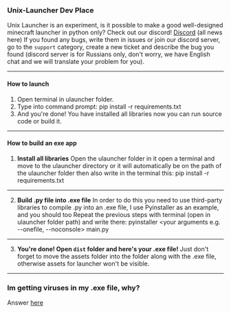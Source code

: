 ### Unix-Launcher Dev Place
Unix Launcher is an experiment, is it possible to make a good well-designed minecraft launcher in python only?
Check out our discord! [Discord](https://discord.gg/BVpWyqr8E3) (all news here)
If you found any bugs, write them in issues or join our discord server, go to the `support` category, create a new ticket and describe the bug you found (discord server is for Russians only, don't worry, we have English chat and we will translate your problem for you).

---

#### How to launch
1. Open terminal in ulauncher folder.
2. Type into command prompt: pip install -r requirements.txt
3. And you're done! You have installed all libraries now you can run source code or build it.

---

#### How to build an exe app
1. **Install all libraries**
Open the ulauncher folder in it open a terminal and move to the ulauncher directory or it will automatically be on the path of the ulauncher folder then also write in the terminal this: pip install -r requirements.txt

---

2. **Build .py file into .exe file**
In order to do this you need to use third-party libraries to compile .py into an .exe file, I use Pyinstaller as an example, and you should too
Repeat the previous steps with terminal (open in ulauncher folder path) and write there: pyinstaller <your arguments e.g. --onefile, --noconsole> main.py

---

3. **You're done! Open `dist` folder and here's your .exe file!**
Just don't forget to move the assets folder into the folder along with the .exe file, otherwise assets for launcher won't be visible.

---

### Im getting viruses in my .exe file, why?
Answer [here](VirusesExplaination.md)
  
